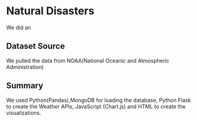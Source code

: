 # Natural Disasters
We did an 

## Dataset Source
We pulled the data from NOAA(National Oceanic and Atmospheric Administration)

## Summary
We used Python(Pandas),MongoDB for loading the database, Python Flask to create the Weather APIs, JavaScript (Chart.js) and HTML to create the visualizations.
